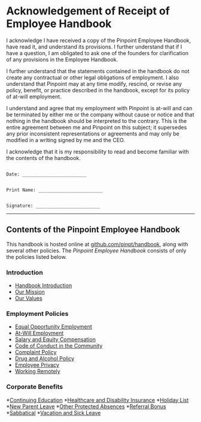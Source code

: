 # Acknowledgement of Receipt of Employee Handbook

I acknowledge I have received a copy of the Pinpoint Employee Handbook, have read it, and understand its provisions.  I further understand that if I have a question, I am obligated to ask one of the founders for clarification of any provisions in the Employee Handbook.

I further understand that the statements contained in the handbook do not create any contractual or other legal obligations of employment.  I also understand that Pinpoint may at any time modify, rescind, or revise any policy, benefit, or practice described in the handbook, except for its policy of at-will employment.

I understand and agree that my employment with Pinpoint is at-will and can be terminated by either me or the company without cause or notice and that nothing in the handbook should be interpreted to the contrary.  This is the entire agreement between me and Pinpoint on this subject; it supersedes any prior inconsistent representations or agreements and may only be modified in a writing signed by me and the CEO.

I acknowledge that it is my responsibility to read and become familiar with the contents of the handbook.



```

Date: ________________________


Print Name: ________________________


Signature: ________________________

```

***


## Contents of the Pinpoint Employee Handbook
This handbook is hosted online at [github.com/pinpt/handbook](https://github.com/pinpt/handbook), along with several other policies. The *Pinpoint Employee Handbook* consists of only the policies listed below.

### Introduction
* [Handbook Introduction](https://github.com/pinpt/handbook/blob/master/Hiring-Docs/handbook-introduction.md)
* [Our Mission](https://github.com/pinpt/handbook/blob/master/mission-statement.md)
* [Our Values](https://github.com/pinpt/handbook/blob/master/our-values.md)

### Employment Policies
* [Equal Opportunity Employment](https://github.com/pinpt/handbook/blob/master/Employment-Policies/equal-opportunity-employment.md)
* [At-Will Employment](https://github.com/pinpt/handbook/blob/master/Employment-Policies/at-will-employment.md)
* [Salary and Equity Compensation](https://github.com/pinpt/handbook/blob/master/Employment-Policies/salary-equity-compensation.md)
* [Code of Conduct in the Community](https://github.com/pinpt/handbook/blob/master/Employment-Policies/code-of-conduct-community.md)
* [Complaint Policy](https://github.com/pinpt/handbook/blob/master/Employment-Policies/complaint-policy.md)
* [Drug and Alcohol Policy](https://github.com/pinpt/handbook/blob/master/Employment-Policies/drug-alcohol-policy.md)
* [Employee Privacy](https://github.com/pinpt/handbook/blob/master/Employment-Policies/employee-privacy.md)
* [Working Remotely](https://github.com/pinpt/handbook/blob/master/Employment-Policies/working-remotely.md)

### Corporate Benefits
*[Continuing Education](https://github.com/pinpt/handbook/blob/master/Corporate-Benefits/continuing-education.md)
*[Healthcare and Disability Insurance](https://github.com/pinpt/handbook/blob/master/Corporate-Benefits/healthcare-disability-insurance.md)
*[Holiday List](https://github.com/pinpt/handbook/blob/master/Corporate-Benefits/holiday-list.md)
*[New Parent Leave](https://github.com/pinpt/handbook/blob/master/Corporate-Benefits/new-parent-leave.md)
*[Other Protected Absences](https://github.com/pinpt/handbook/blob/master/Corporate-Benefits/other-protected-absences.md)
*[Referral Bonus](https://github.com/pinpt/handbook/blob/master/Corporate-Benefits/referral-bonus.md)
*[Sabbatical](https://github.com/pinpt/handbook/blob/master/Corporate-Benefits/sabbatical.md)
*[Vacation and Sick Leave](https://github.com/pinpt/handbook/blob/master/Corporate-Benefits/vacation-sick-leave.md)


